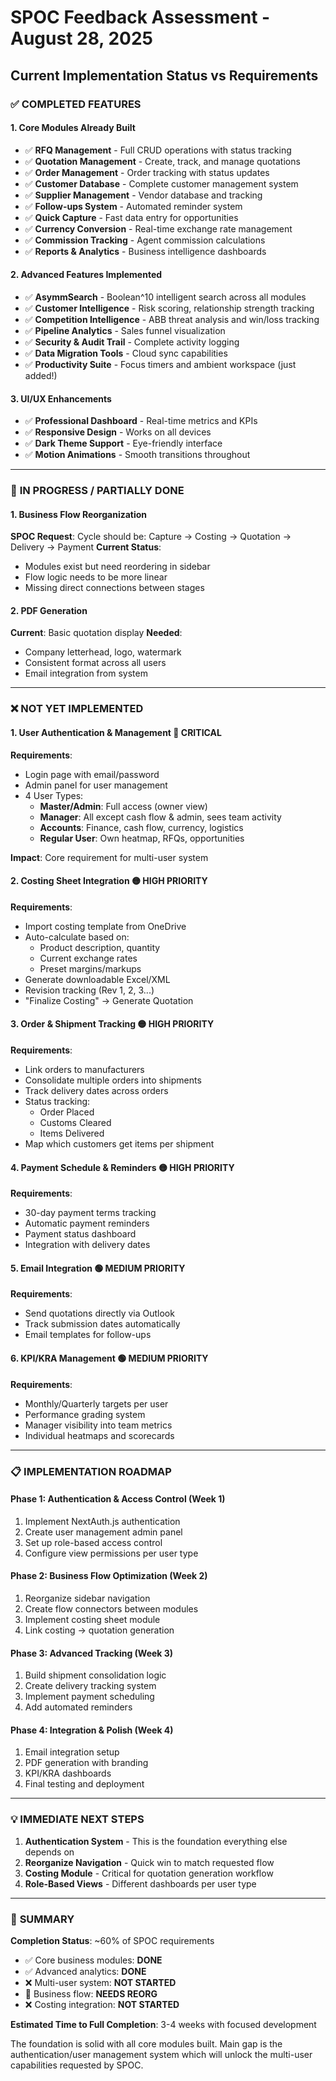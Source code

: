# SPOC Feedback Assessment - August 28, 2025
## Current Implementation Status vs Requirements

### ✅ **COMPLETED FEATURES**

#### 1. **Core Modules Already Built**
- ✅ **RFQ Management** - Full CRUD operations with status tracking
- ✅ **Quotation Management** - Create, track, and manage quotations
- ✅ **Order Management** - Order tracking with status updates
- ✅ **Customer Database** - Complete customer management system
- ✅ **Supplier Management** - Vendor database and tracking
- ✅ **Follow-ups System** - Automated reminder system
- ✅ **Quick Capture** - Fast data entry for opportunities
- ✅ **Currency Conversion** - Real-time exchange rate management
- ✅ **Commission Tracking** - Agent commission calculations
- ✅ **Reports & Analytics** - Business intelligence dashboards

#### 2. **Advanced Features Implemented**
- ✅ **AsymmSearch** - Boolean^10 intelligent search across all modules
- ✅ **Customer Intelligence** - Risk scoring, relationship strength tracking
- ✅ **Competition Intelligence** - ABB threat analysis and win/loss tracking
- ✅ **Pipeline Analytics** - Sales funnel visualization
- ✅ **Security & Audit Trail** - Complete activity logging
- ✅ **Data Migration Tools** - Cloud sync capabilities
- ✅ **Productivity Suite** - Focus timers and ambient workspace (just added!)

#### 3. **UI/UX Enhancements**
- ✅ **Professional Dashboard** - Real-time metrics and KPIs
- ✅ **Responsive Design** - Works on all devices
- ✅ **Dark Theme Support** - Eye-friendly interface
- ✅ **Motion Animations** - Smooth transitions throughout

---

### 🔄 **IN PROGRESS / PARTIALLY DONE**

#### 1. **Business Flow Reorganization**
**SPOC Request**: Cycle should be: Capture → Costing → Quotation → Delivery → Payment
**Current Status**: 
- Modules exist but need reordering in sidebar
- Flow logic needs to be more linear
- Missing direct connections between stages

#### 2. **PDF Generation**
**Current**: Basic quotation display
**Needed**: 
- Company letterhead, logo, watermark
- Consistent format across all users
- Email integration from system

---

### ❌ **NOT YET IMPLEMENTED**

#### 1. **User Authentication & Management** 🔴 CRITICAL
**Requirements**:
- Login page with email/password
- Admin panel for user management
- 4 User Types:
  - **Master/Admin**: Full access (owner view)
  - **Manager**: All except cash flow & admin, sees team activity
  - **Accounts**: Finance, cash flow, currency, logistics
  - **Regular User**: Own heatmap, RFQs, opportunities

**Impact**: Core requirement for multi-user system

#### 2. **Costing Sheet Integration** 🟡 HIGH PRIORITY
**Requirements**:
- Import costing template from OneDrive
- Auto-calculate based on:
  - Product description, quantity
  - Current exchange rates
  - Preset margins/markups
- Generate downloadable Excel/XML
- Revision tracking (Rev 1, 2, 3...)
- "Finalize Costing" → Generate Quotation

#### 3. **Order & Shipment Tracking** 🟡 HIGH PRIORITY
**Requirements**:
- Link orders to manufacturers
- Consolidate multiple orders into shipments
- Track delivery dates across orders
- Status tracking:
  - Order Placed
  - Customs Cleared
  - Items Delivered
- Map which customers get items per shipment

#### 4. **Payment Schedule & Reminders** 🟡 HIGH PRIORITY
**Requirements**:
- 30-day payment terms tracking
- Automatic payment reminders
- Payment status dashboard
- Integration with delivery dates

#### 5. **Email Integration** 🟢 MEDIUM PRIORITY
**Requirements**:
- Send quotations directly via Outlook
- Track submission dates automatically
- Email templates for follow-ups

#### 6. **KPI/KRA Management** 🟢 MEDIUM PRIORITY
**Requirements**:
- Monthly/Quarterly targets per user
- Performance grading system
- Manager visibility into team metrics
- Individual heatmaps and scorecards

---

### 📋 **IMPLEMENTATION ROADMAP**

#### **Phase 1: Authentication & Access Control** (Week 1)
1. Implement NextAuth.js authentication
2. Create user management admin panel
3. Set up role-based access control
4. Configure view permissions per user type

#### **Phase 2: Business Flow Optimization** (Week 2)
1. Reorganize sidebar navigation
2. Create flow connectors between modules
3. Implement costing sheet module
4. Link costing → quotation generation

#### **Phase 3: Advanced Tracking** (Week 3)
1. Build shipment consolidation logic
2. Create delivery tracking system
3. Implement payment scheduling
4. Add automated reminders

#### **Phase 4: Integration & Polish** (Week 4)
1. Email integration setup
2. PDF generation with branding
3. KPI/KRA dashboards
4. Final testing and deployment

---

### 💡 **IMMEDIATE NEXT STEPS**

1. **Authentication System** - This is the foundation everything else depends on
2. **Reorganize Navigation** - Quick win to match requested flow
3. **Costing Module** - Critical for quotation generation workflow
4. **Role-Based Views** - Different dashboards per user type

---

### 🎯 **SUMMARY**

**Completion Status**: ~60% of SPOC requirements
- ✅ Core business modules: **DONE**
- ✅ Advanced analytics: **DONE**
- ❌ Multi-user system: **NOT STARTED**
- 🔄 Business flow: **NEEDS REORG**
- ❌ Costing integration: **NOT STARTED**

**Estimated Time to Full Completion**: 3-4 weeks with focused development

The foundation is solid with all core modules built. Main gap is the authentication/user management system which will unlock the multi-user capabilities requested by SPOC.